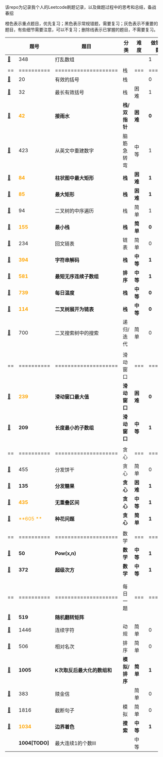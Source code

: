 该repo为记录我个人的Leetcode刷题记录，以及做题过程中的思考和总结，备战春招

橙色表示重点题目，优先复习；黑色表示常规错题，需要复习；灰色表示不重要的题目，有些细节需要注意，可以不复习；删除线表示已掌握的题目，不需要复习。

|                                      | 题号                                 | 题目                        | 分类          | 难度     | 做错次数 | 复习时间       |
| ------------------------------------ | ------------------------------------ | --------------------------- | ------------- | -------- | -------- | -------------- |
| [📕](./348.打乱数组.md)               | 348                                  | 打乱数组                    |               |          | 1        | 2021.11.22     |
|                                      |                                      |                             |               |          |          |                |
| ==                                   | ==========                           | ====================        | 栈            | ===      | ======   | =========      |
| [📕](./20.有效的括号.md)              | 20                                   | 有效的括号                  | 栈            |          | 0        | 2021.11.23     |
| [📕](./32.最长有效括号.md)            | 32                                   | 最长有效括号                | 栈            | 困难     | 1        | 2021.11.24     |
| [📕](./42.接雨水.md)                  | <font color='orange'>**42**</font>   | **接雨水**                  | **栈/双指针** | **困难** | **0**    | **2021.11.25** |
| [📕](./423.从英文中重建数字.md)       | 423                                  | 从英文中重建数字            | 脑筋急转弯    | 中等     | 1        | 2021.11.24     |
| [📕](./84.柱状图中最大矩形.md)        | <font color='orange'>**84**</font>   | **柱状图中最大矩形**        | **栈**        | **困难** | **1**    | **2021.11.26** |
| [📕](./85.最大矩形.md)                | <font color='orange'>**85**</font>   | **最大矩形**                | **栈**        | **困难** | **1**    | **2021.11.26** |
| [📕](./94.二叉树的中序遍历.md)        | 94                                   | 二叉树的中序遍历            | 栈            | 简单     | 1        | 2021.11.27     |
| [📕](./155.最小栈.md)                 | <font color='orange'>**155**</font>  | **最小栈**                  | **栈**        | **简单** | **0**    | **2021.11.27** |
| [📕](./234.回文链表.md)               | 234                                  | 回文链表                    | 链表          | 简单     | 0        | 2021.11.28     |
| [📕](./394.字符串解码.md)             | <font color='orange'>**394**</font>  | **字符串解码**              | **栈**        | **中等** | **1**    | **2021.11.28** |
| [📕](./581.最短无序连续子数组.md)     | <font color='orange'>**581**</font>  | **最短无序连续子数组**      | **排序**      | **中等** | **1**    | **2021.11.29** |
| [📕](./739.每日温度.md)               | <font color='orange'>**739**</font>  | **每日温度**                | **栈**        | **中等** | **0**    | **2021.11.29** |
| [📕](./114.二叉树展开为链表.md)       | <font color='orange'>**114**</font>  | **二叉树展开为链表**        | **栈**        | **中等** | **0**    | **2021.11.29** |
| [📕](./700.二叉搜索树中搜索.md)       | 700                                  | 二叉搜索树中的搜索          | 递归/迭代     | 简单     | 0        | 2021.11.26     |
|                                      |                                      |                             |               |          |          |                |
| ==                                   | ==========                           | ====================        | 滑动窗口      | ===      | ======   | =========      |
| [📕](239.滑动窗口最大值.md)           | <font color='orange'>**239**</font>  | **滑动窗口最大值**          | **滑动窗口**  | **困难** | **0**    | **2021.12.1**  |
| [📕](209.长度最小的子数组)            | **209**                              | **长度最小的子数组**        | **滑动窗口**  | **中等** | **1**    | **2021.12.2**  |
|                                      |                                      |                             |               |          |          |                |
| ==                                   | ==========                           | ====================        | 贪心          | ===      | ======   | =========      |
| [📕](455.分发饼干.md)                 | 455                                  | 分发饼干                    | 贪心          | 简单     | 0        | 2021.12.4      |
| [📕](135.分发糖果.md)                 | **135**                              | **分发糖果**                | **贪心**      | **困难** | **1**    | **2021.12.4**  |
| [📕](435.无重叠区间.md)               | <font color='orange'>**435**</font>  | **无重叠区间**              | **贪心**      | **中等** | **1**    | **2021.12.6**  |
| [📕](605.种花问题)                    | <font color='orange'>**605 **</font> | **种花问题**                | **贪心**      | **简单** | **1**    | **2021.12.6**  |
|                                      |                                      |                             |               |          |          |                |
| ==                                   | ==========                           | ====================        | 数学          | ===      | ======   | =========      |
| [📕](50.Pow(x,n).md)                  | **50**                               | **Pow(x,n)**                | **数学**      | **中等** | **1**    | **2021.12.5**  |
| [📕](372.超级次方.md)                 | **372**                              | **超级次方**                | **数学**      | **中等** | **1**    | **2021.12.5**  |
|                                      |                                      |                             |               |          |          |                |
|                                      |                                      |                             |               |          |          |                |
| ==                                   | ==========                           | ====================        | 每日一题      | ===      | ======   | =========      |
| [📕](./519.随机翻转矩阵.md)           | **519**                              | **随机翻转矩阵**            |               |          |          |                |
| [📕](1446.连续字符.md)                | 1446                                 | 连续字符                    | 动规          | 简单     | 0        | 2021.12.1      |
| [📕](506.相对名次.md)                 | 506                                  | 相对名次                    | 排序          | 简单     | 0        | 2021.12.2      |
| [📕](1005.K次取反后最大化的数组和.md) | **1005**                             | **K次取反后最大化的数组和** | **模拟/排序** | **简单** | **1**    | **2021.12.3**  |
| [📕](383.赎金信.md)                   | 383                                  | 赎金信                      |               | 简单     | 0        | 2021.12.4      |
| [📕](1816.截断句子.md)                | 1816                                 | 截断句子                    | 模拟          | 简单     | 0        | 2021.12.6      |
| [📕](1034.边界着色.md)                | <font color='orange'>**1034**</font> | **边界着色**                | **搜索**      | **中等** | **1**    | **2021.12.7**  |
| []()                                 | **1004[TODO]**                       | 最大连续1的个数III          |               | 中等     |          |                |

